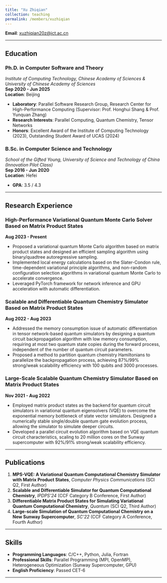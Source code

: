 ```yaml
---
title: "Xu Zhiqian"
collection: teaching
permalink: /members/xuzhiqian
---
```


**Email**: xuzhiqian20z@ict.ac.cn  

---

## **Education**

### **Ph.D. in Computer Software and Theory**  
*Institute of Computing Technology, Chinese Academy of Sciences & University of Chinese Academy of Sciences*  
**Sep 2020 - Jun 2025**  
**Location**: Beijing  
- **Laboratory**: Parallel Software Research Group, Research Center for High-Performance Computing (Supervisor: Prof. Honghui Shang & Prof. Yunquan Zhang)
- **Research Interests**: Parallel Computing, Quantum Chemistry, Tensor Networks
- **Honors**: Excellent Award of the Institute of Computing Technology (2023), Outstanding Student Award of UCAS (2024)

### **B.Sc. in Computer Science and Technology**  
*School of the Gifted Young, University of Science and Technology of China (Innovation Pilot Class)*  
**Sep 2016 - Jun 2020**  
**Location**: Hefei  
- **GPA**: 3.5 / 4.3

---

## **Research Experience**

### **High-Performance Variational Quantum Monte Carlo Solver Based on Matrix Product States**  
**Aug 2023 - Present**  
- Proposed a variational quantum Monte Carlo algorithm based on matrix product states and designed an efficient sampling algorithm using binary/quadtree autoregressive sampling.
- Implemented local energy calculations based on the Slater-Condon rule, time-dependent variational principle algorithms, and non-random configuration selection algorithms in variational quantum Monte Carlo to accelerate convergence.
- Leveraged PyTorch framework for network inference and GPU acceleration with automatic differentiation.

### **Scalable and Differentiable Quantum Chemistry Simulator Based on Matrix Product States**  
**Aug 2022 - Aug 2023**  
- Addressed the memory consumption issue of automatic differentiation in tensor network-based quantum simulators by designing a quantum circuit backpropagation algorithm with low memory consumption, requiring at most two quantum state copies during the forward process, independent of the number of quantum circuit parameters.
- Proposed a method to partition quantum chemistry Hamiltonians to parallelize the backpropagation process, achieving 87%/99% strong/weak scalability efficiency with 100 qubits and 3000 processes.

### **Large-Scale Scalable Quantum Chemistry Simulator Based on Matrix Product States**  
**Nov 2021 - Aug 2022**  
- Employed matrix product states as the backend for quantum circuit simulators in variational quantum eigensolvers (VQE) to overcome the exponential memory bottleneck of state vector simulators. Designed a numerically stable single/double quantum gate evolution process, allowing the simulator to simulate deeper circuits.
- Developed a parallel circuit evolution algorithm based on VQE quantum circuit characteristics, scaling to 20 million cores on the Sunway supercomputer with 92%/91% strong/weak scalability efficiency.

---

## **Publications**

1. **MPS-VQE: A Variational Quantum Computational Chemistry Simulator with Matrix Product States**, *Computer Physics Communications* (SCI Q2, First Author)
2. **Scalable and Differentiable Simulator for Quantum Computational Chemistry**, *IPDPS'24* (CCF Category B Conference, First Author)
3. **Differentiable Matrix Product States for Simulating Variational Quantum Computational Chemistry**, *Quantum* (SCI Q2, Third Author)
4. **Large-scale Simulation of Quantum Computational Chemistry on a New Sunway Supercomputer**, *SC'22* (CCF Category A Conference, Fourth Author)

---

## **Skills**

- **Programming Languages**: C/C++, Python, Julia, Fortran
- **Professional Skills**: Parallel Programming (MPI, OpenMP), Heterogeneous Optimization (Sunway Supercomputer, GPU)
- **English Proficiency**: Passed CET-6

---